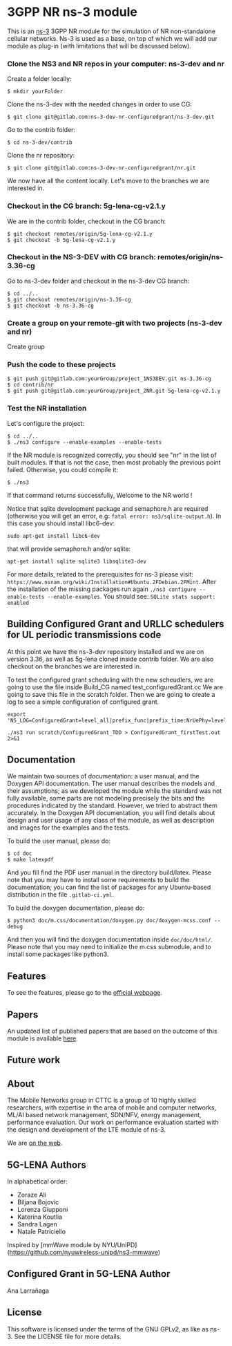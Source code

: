# 3GPP NR ns-3 module #

This is an [ns-3](https://www.nsnam.org "ns-3 Website") 3GPP NR module for the
simulation of NR non-standalone cellular networks. Ns-3 is used as a base,
on top of which we will add our module as plug-in (with limitations that will
be discussed below).


### Clone the NS3 and NR repos in your computer: ns-3-dev and nr

Create a folder locally:

```
$ mkdir yourFolder
```
Clone the ns-3-dev with the needed changes in order to use CG:

```
$ git clone git@gitlab.com:ns-3-dev-nr-configuredgrant/ns-3-dev.git
```

Go to the contrib folder:
```
$ cd ns-3-dev/contrib
```
Clone the nr repository:
```
$ git clone git@gitlab.com:ns-3-dev-nr-configuredgrant/nr.git
```
We now have all the content locally. Let's move to the branches we are interested in.


### Checkout in the CG branch: 5g-lena-cg-v2.1.y

We are in the contrib folder, checkout in the CG branch:
```
$ git checkout remotes/origin/5g-lena-cg-v2.1.y
$ git checkout -b 5g-lena-cg-v2.1.y
```

### Checkout in the NS-3-DEV with CG branch: remotes/origin/ns-3.36-cg

Go to ns-3-dev folder and checkout in the ns-3-dev CG branch:
```
$ cd ../..
$ git checkout remotes/origin/ns-3.36-cg
$ git checkout -b ns-3.36-cg
```

### Create a group on your remote-git with two projects (ns-3-dev and nr)
Create group

### Push the code to these projects

```
$ git push git@gitlab.com:yourGroup/project_1NS3DEV.git ns-3.36-cg
$ cd contrib/nr
$ git push git@gitlab.com:yourGroup/project_2NR.git 5g-lena-cg-v2.1.y 
```

### Test the NR installation

Let's configure the project:

```
$ cd ../..
$ ./ns3 configure --enable-examples --enable-tests
```

If the NR module is recognized correctly, you should see "nr" in the list of
built modules. If that is not the case, then most probably the previous
point failed. Otherwise, you could compile it:

```
$ ./ns3
```

If that command returns successfully, Welcome to the NR world !

Notice that sqlite development package and semaphore.h are required (otherwise
you will get an error, e.g: `fatal error: ns3/sqlite-output.h`). In this case
you should install libc6-dev:

```
sudo apt-get install libc6-dev
```

that will provide semaphore.h and/or sqlite:

```
apt-get install sqlite sqlite3 libsqlite3-dev
```

For more details, related to the prerequisites for ns-3 please visit: `https://www.nsnam.org/wiki/Installation#Ubuntu.2FDebian.2FMint`.
After the installation of the missing packages run again `./ns3 configure --enable-tests --enable-examples`.
You should see: `SQLite stats support: enabled`


## Building **Configured Grant** and **URLLC schedulers** for UL periodic transmissions code
At this point we have the ns-3-dev repository installed and we are on version 3.36, 
as well as 5g-lena cloned inside contrib folder. We are also checkout on the branches we are interested in.

To test the configured grant scheduling with the new scheudlers,
we are going to use the file inside Build_CG named test_configuredGrant.cc
We are going to save this file in the scratch folder.
Then we are going to create a log to see a simple configuration of configured grant.
```
export 'NS_LOG=ConfiguredGrant=level_all|prefix_func|prefix_time:NrUePhy=level_all|prefix_func|prefix_time:NrUeMac=level_all|prefix_func|prefix_time:NrMacSchedulerNs3=level_all|prefix_func|prefix_time:LteRlcUm=level_all|prefix_func|prefix_time:NrGnbPhy=level_all|prefix_func|prefix_time:NrGnbMac=level_all|prefix_func|prefix_time:NrMacSchedulerOfdma=level_all|prefix_func|prefix_time:NrSpectrumPhy=level_all|prefix_func|prefix_time:BwpManagerGnb=level_all|prefix_func|prefix_time:NrMacSchedulerHarqRr=level_all|prefix_func|prefix_time' 

./ns3 run scratch/ConfiguredGrant_TDD > ConfiguredGrant_firstTest.out 2>&1
```

## Documentation

We maintain two sources of documentation: a user manual, and the Doxygen API
documentation. The user manual describes the models and their assumptions; as
we developed the module while the standard was not fully available, some parts
are not modeling precisely the bits and the procedures indicated by the
standard. However, we tried to abstract them accurately. In the Doxygen API
documentation, you will find details about design and user usage of any class
of the module, as well as description and images for the examples and the
tests.

To build the user manual, please do:

```
$ cd doc
$ make latexpdf
```

And you fill find the PDF user manual in the directory build/latex. Please note
that you may have to install some requirements to build the documentation; you
can find the list of packages for any Ubuntu-based distribution in the file
`.gitlab-ci.yml`.

To build the doxygen documentation, please do:

```
$ python3 doc/m.css/documentation/doxygen.py doc/doxygen-mcss.conf --debug
```

And then you will find the doxygen documentation inside `doc/doc/html/`.
Please note that you may need to initialize the m.css submodule, and
to install some packages like python3.

## Features

To see the features, please go to the [official webpage](https://cttc-lena.gitlab.io/5g-lena-website/features/).

## Papers

An updated list of published papers that are based on the outcome of this
module is available
[here](https://cttc-lena.gitlab.io/5g-lena-website/papers/).

## Future work

## About

The Mobile Networks group in CTTC is a group of 10 highly skilled researchers, with expertise in the area of mobile and computer networks, ML/AI based network management, SDN/NFV, energy management, performance evaluation. Our work on performance evaluation started with the design and development of the LTE module of ns-3.

We are [on the web](https://cttc-lena.gitlab.io/5g-lena-website/about/).

## 5G-LENA Authors ##

In alphabetical order:

- Zoraze Ali
- Biljana Bojovic
- Lorenza Giupponi
- Katerina Koutlia
- Sandra Lagen
- Natale Patriciello

Inspired by [mmWave module by NYU/UniPD] (https://github.com/nyuwireless-unipd/ns3-mmwave)

## Configured Grant in 5G-LENA Author ##

Ana Larrañaga

## License ##

This software is licensed under the terms of the GNU GPLv2, as like as ns-3.
See the LICENSE file for more details.
